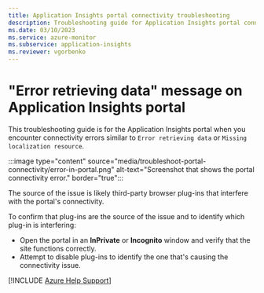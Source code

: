 ```yaml
---
title: Application Insights portal connectivity troubleshooting 
description: Troubleshooting guide for Application Insights portal connectivity issues.
ms.date: 03/10/2023
ms.service: azure-monitor
ms.subservice: application-insights
ms.reviewer: vgorbenko
---
```

# "Error retrieving data" message on Application Insights portal

This troubleshooting guide is for the Application Insights portal when you encounter connectivity errors similar to `Error retrieving data` or `Missing localization resource`.

:::image type="content" source="media/troubleshoot-portal-connectivity/error-in-portal.png" alt-text="Screenshot that shows the portal connectivity error." border="true":::

The source of the issue is likely third-party browser plug-ins that interfere with the portal's connectivity.

To confirm that plug-ins are the source of the issue and to identify which plug-in is interfering:

- Open the portal in an **InPrivate** or **Incognito** window and verify that the site functions correctly.
- Attempt to disable plug-ins to identify the one that's causing the connectivity issue.

[!INCLUDE [Azure Help Support](../../../includes/azure-help-support.md)]
